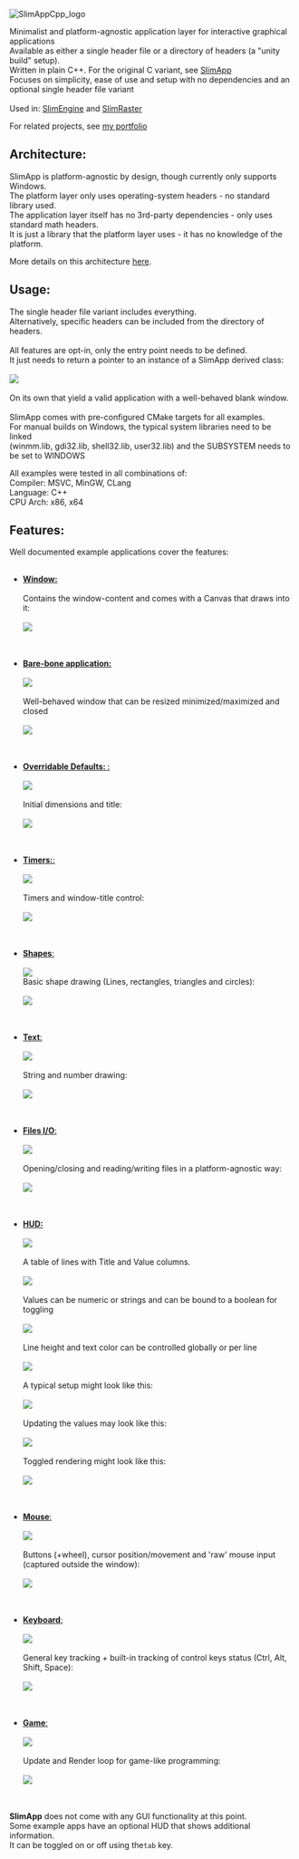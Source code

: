 <img src="SlimAppCpp_logo.png" alt="SlimAppCpp_logo"><br>

Minimalist and platform-agnostic application layer for interactive graphical applications<br>
Available as either a single header file or a directory of headers (a "unity build" setup).<br>
Written in plain C++. For the original C variant, see [SlimApp](https://github.com/HardCoreCodin/SlimApp)<br>
Focuses on simplicity, ease of use and setup with no dependencies and an optional single header file variant<br>
<br>
Used in: [SlimEngine](https://github.com/HardCoreCodin/SlimEngineCpp) and [SlimRaster](https://github.com/HardCoreCodin/SlimRasterCpp) <br>

For related projects, see [my portfolio](https://hardcorecodin.com/portfolio)

Architecture:
-
SlimApp is platform-agnostic by design, though currently only supports Windows.<br>
The platform layer only uses operating-system headers - no standard library used.<br>
The application layer itself has no 3rd-party dependencies - only uses standard math headers.<br>
It is just a library that the platform layer uses - it has no knowledge of the platform.<br>

More details on this architecture [here](https://youtu.be/Ev_TeQmus68).

Usage:
-
The single header file variant includes everything.<br>
Alternatively, specific headers can be included from the directory of headers.<br>
<br>
All features are opt-in, only the entry point needs to be defined.<br>
It just needs to return a pointer to an instance of a SlimApp derived class:<br><br>
<img src="src/examples/0_barebone.png"><br><br>
On its own that yield a valid application with a well-behaved blank window.<br>
<br>
SlimApp comes with pre-configured CMake targets for all examples.<br>
For manual builds on Windows, the typical system libraries need to be linked<br>
(winmm.lib, gdi32.lib, shell32.lib, user32.lib) and the SUBSYSTEM needs to be set to WINDOWS<br>

All examples were tested in all combinations of:<br>
Compiler: MSVC, MinGW, CLang<br>
Language: C++<br>
CPU Arch: x86, x64<br>

Features:
-

Well documented example applications cover the features:<br><br>

* <b><u>Window:</b></u><br><br>
  Contains the window-content and comes with a Canvas that draws into it:<br><br> 
  <img src="src/examples/0_window.png"><br><br>
  <br>

* <b><u>Bare-bone application:</b></u><br><br>
  <img src="src/examples/0_barebone.gif"><br><br>
  Well-behaved window that can be resized minimized/maximized and closed<br><br>
  <img src="src/examples/0_barebone.png"><br><br>
  <br>

* <b><u>Overridable Defaults: </b>:</u><br><br>
  <img src="src/examples/1_defaults.gif"><br><br>
  Initial dimensions and title:<br><br>
  <img src="src/examples/1_defaults.png"><br><br>
  <br>

* <b><u>Timers:</b>:</u><br><br>
  <img src="src/examples/2_time.gif"><br><br>
  Timers and window-title control:<br><br>
  <img src="src/examples/2_time.png"><br><br>
  <br>

* <b><u>Shapes</b>:</u><br><br>
  <img src="src/examples/3_shapes.gif"><br>
  Basic shape drawing (Lines, rectangles, triangles and circles):<br><br>
  <img src="src/examples/3_shapes.png"><br><br>
  <br>

* <b><u>Text</b>:</u><br><br>
  <img src="src/examples/4_text.gif"><br><br>
  String and number drawing:<br><br>
  <img src="src/examples/4_text.png"><br><br>
  <br>

* <b><u>Files I/O</b>:</u><br><br>
  <img src="src/examples/5_files.gif"><br><br>
  Opening/closing and reading/writing files in a platform-agnostic way:<br><br>
  <img src="src/examples/5_files.png"><br><br>
  <br>
 
* <b><u>HUD:</b></u><br><br>
  <img src="src/examples/6_HUD.gif"><br><br>
  A table of lines with Title and Value columns.<br><br> 
  <img src="src/examples/6_HUD_lines.png"><br><br>
  Values can be numeric or strings and can be bound to a boolean for toggling<br><br>
  <img src="src/examples/6_HUD.png"><br><br>
  Line height and text color can be controlled globally or per line<br><br>
  <img src="src/examples/6_HUD_settings.png"><br><br>
  A typical setup might look like this:<br><br>
  <img src="src/examples/6_HUD_setup.png"><br><br>
  Updating the values may look like this:<br><br>
  <img src="src/examples/6_HUD_update.png"><br><br>
  Toggled rendering might look like this:<br><br>
  <img src="src/examples/6_HUD_render.png"><br><br>
  <br>

* <b><u>Mouse</b>:</u><br><br>
  <img src="src/examples/7_mouse.gif"><br><br>
  Buttons (+wheel), cursor position/movement and 'raw' mouse input (captured outside the window):<br><br>
  <img src="src/examples/7_mouse.png"><br><br>
  <br>

* <b><u>Keyboard</b>:</u><br><br>
  <img src="src/examples/8_keyboard.gif"><br><br>
  General key tracking + built-in tracking of control keys status (Ctrl, Alt, Shift, Space):<br><br>
  <img src="src/examples/8_keyboard.png"><br><br>
  <br>

* <b><u>Game</b>:</u><br><br>
  <img src="src/examples/9_game.gif"><br><br>
  Update and Render loop for game-like programming:<br><br>
  <img src="src/examples/9_game.png"><br><br>
  <br>
 
<b>SlimApp</b> does not come with any GUI functionality at this point.<br>
Some example apps have an optional HUD that shows additional information.<br>
It can be toggled on or off using the`tab` key.<br>
